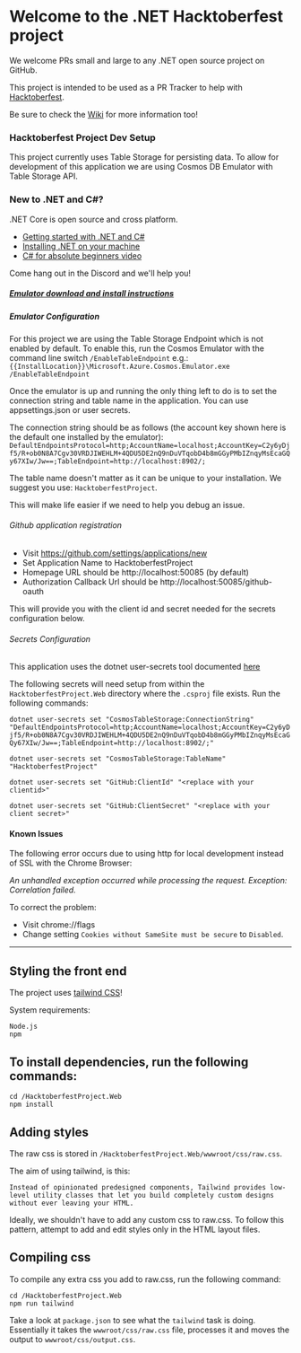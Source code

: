 # Welcome to the .NET Hacktoberfest project

We welcome PRs small and large to any .NET open source project on GitHub.

This project is intended to be used as a PR Tracker to help with [Hacktoberfest](https://hacktoberfest.digitalocean.com/).

Be sure to check the [Wiki](https://github.com/Layla-P/HacktoberfestProject/wiki) for more information too!

### Hacktoberfest Project Dev Setup

This project currently uses Table Storage for persisting data. To allow for development of this application we are using Cosmos DB Emulator with Table Storage API.

### New to .NET and C#?

.NET Core is open source and cross platform.

- [Getting started with .NET and C#](https://docs.microsoft.com/en-us/dotnet/standard/get-started)
- [Installing .NET on your machine](https://docs.microsoft.com/en-us/dotnet/core/install/)
- [C# for absolute beginners video](https://www.youtube.com/watch?v=LWJ_HAzLJSQ&t=453s&ab_channel=LaylaCodesIt)

Come hang out in the Discord and we'll help you!

##### [Emulator download and install instructions](https://docs.microsoft.com/en-us/azure/cosmos-db/local-emulator?tabs=cli%2Cssl-netstd21)

##### Emulator Configuration

For this project we are using the Table Storage Endpoint which is not enabled by default. To enable this, run the Cosmos Emulator with the command line switch `/EnableTableEndpoint` e.g.: `{{InstallLocation}}\Microsoft.Azure.Cosmos.Emulator.exe /EnableTableEndpoint`

Once the emulator is up and running the only thing left to do is to set the connection string and table name in the application. You can use appsettings.json or user secrets.

The connection string should be as follows (the account key shown here is the default one installed by the emulator):
`DefaultEndpointsProtocol=http;AccountName=localhost;AccountKey=C2y6yDjf5/R+ob0N8A7Cgv30VRDJIWEHLM+4QDU5DE2nQ9nDuVTqobD4b8mGGyPMbIZnqyMsEcaGQy67XIw/Jw==;TableEndpoint=http://localhost:8902/;`

The table name doesn't matter as it can be unique to your installation. We suggest you use: `HacktoberfestProject`.

This will make life easier if we need to help you debug an issue.

###### Github application registration

- Visit https://github.com/settings/applications/new
- Set Application Name to HacktoberfestProject
- Homepage URL should be http://localhost:50085 (by default)
- Authorization Callback Url should be http://localhost:50085/github-oauth

This will provide you with the client id and secret needed for the secrets configuration below.

###### Secrets Configuration

This application uses the dotnet user-secrets tool documented [here](https://docs.microsoft.com/en-us/aspnet/core/security/app-secrets?view=aspnetcore-3.1)

The following secrets will need setup from within the `HacktoberfestProject.Web` directory where the `.csproj` file exists. Run the following commands:

`dotnet user-secrets set "CosmosTableStorage:ConnectionString" "DefaultEndpointsProtocol=http;AccountName=localhost;AccountKey=C2y6yDjf5/R+ob0N8A7Cgv30VRDJIWEHLM+4QDU5DE2nQ9nDuVTqobD4b8mGGyPMbIZnqyMsEcaGQy67XIw/Jw==;TableEndpoint=http://localhost:8902/;"`

`dotnet user-secrets set "CosmosTableStorage:TableName" "HacktoberfestProject"`

`dotnet user-secrets set "GitHub:ClientId" "<replace with your clientid>"`

`dotnet user-secrets set "GitHub:ClientSecret" "<replace with your client secret>"`

#### Known Issues

The following error occurs due to using http for local development instead of SSL with the Chrome Browser:

_An unhandled exception occurred while processing the request. Exception: Correlation failed._

To correct the problem:

- Visit chrome://flags
- Change setting `Cookies without SameSite must be secure` to `Disabled`.

---

## Styling the front end

The project uses [tailwind CSS](https://tailwindcss.com/)!

System requirements:

```
Node.js
npm
```

## To install dependencies, run the following commands:

```
cd /HacktoberfestProject.Web
npm install
```

## Adding styles

The raw css is stored in `/HacktoberfestProject.Web/wwwroot/css/raw.css`.

The aim of using tailwind, is this:

```
Instead of opinionated predesigned components, Tailwind provides low-level utility classes that let you build completely custom designs without ever leaving your HTML.
```

Ideally, we shouldn't have to add any custom css to raw.css. To follow this pattern, attempt to add and edit styles only in the HTML layout files.

## Compiling css

To compile any extra css you add to raw.css, run the following command:

```
cd /HacktoberfestProject.Web
npm run tailwind
```

Take a look at `package.json` to see what the `tailwind` task is doing. Essentially it takes the `wwwroot/css/raw.css` file, processes it and moves the output to `wwwroot/css/output.css`.
